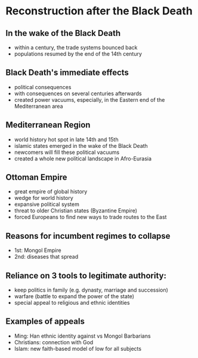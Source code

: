 # Reconstruction after the Black Death

## In the wake of the Black Death
* within a century, the trade systems bounced back
* populations resumed by the end of the 14th century

## Black Death's immediate effects
* political consequences
* with consequences on several centuries afterwards
* created power vacuums, especially, in the Eastern end of the Mediterranean area

## Mediterranean Region
* world history hot spot in late 14th and 15th
* islamic states emerged in the wake of the Black Death
* newcomers will fill these political vacuums
* created a whole new political landscape in Afro-Eurasia

## Ottoman Empire
* great empire of global history
* wedge for world history
* expansive political system
* threat to older Christian states (Byzantine Empire)
* forced Europeans to find new ways to trade routes to the East

## Reasons for incumbent regimes to collapse
* 1st: Mongol Empire
* 2nd: diseases that spread

## Reliance on 3 tools to legitimate authority:
* keep politics in family (e.g. dynasty, marriage and succession)
* warfare (battle to expand the power of the state)
* special appeal to religious and ethnic identities 

## Examples of appeals
* Ming: Han ethnic identity against vs Mongol Barbarians
* Christians: connection with God
* Islam: new faith-based model of low for all subjects